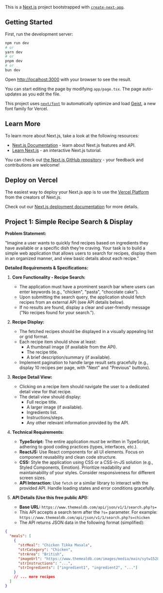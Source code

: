 This is a [Next.js](https://nextjs.org) project bootstrapped with [`create-next-app`](https://nextjs.org/docs/app/api-reference/cli/create-next-app).

## Getting Started

First, run the development server:

```bash
npm run dev
# or
yarn dev
# or
pnpm dev
# or
bun dev
```

Open [http://localhost:3000](http://localhost:3000) with your browser to see the result.

You can start editing the page by modifying `app/page.tsx`. The page auto-updates as you edit the file.

This project uses [`next/font`](https://nextjs.org/docs/app/building-your-application/optimizing/fonts) to automatically optimize and load [Geist](https://vercel.com/font), a new font family for Vercel.

## Learn More

To learn more about Next.js, take a look at the following resources:

- [Next.js Documentation](https://nextjs.org/docs) - learn about Next.js features and API.
- [Learn Next.js](https://nextjs.org/learn) - an interactive Next.js tutorial.

You can check out [the Next.js GitHub repository](https://github.com/vercel/next.js) - your feedback and contributions are welcome!

## Deploy on Vercel

The easiest way to deploy your Next.js app is to use the [Vercel Platform](https://vercel.com/new?utm_medium=default-template&filter=next.js&utm_source=create-next-app&utm_campaign=create-next-app-readme) from the creators of Next.js.

Check out our [Next.js deployment documentation](https://nextjs.org/docs/app/building-your-application/deploying) for more details.

## Project 1: Simple Recipe Search & Display

**Problem Statement:**

"Imagine a user wants to quickly find recipes based on ingredients they have available or a specific dish they’re craving. Your task is to build a simple web application that allows users to search for recipes, display them in an organized manner, and view basic details about each recipe."

**Detailed Requirements & Specifications:**

1.  **Core Functionality - Recipe Search:**

    - The application must have a prominent search bar where users can enter keywords (e.g., "chicken", "pasta", "chocolate cake").
    - Upon submitting the search query, the application should fetch recipes from an external API (see API details below).
    - If no results are found, display a clear and user-friendly message ("No recipes found for your search.").

2.  **Recipe Display:**

    - The fetched recipes should be displayed in a visually appealing list or grid format.
    - Each recipe item should show at least:
      - A thumbnail image (if available from the API).
      - The recipe title.
      - A brief description/summary (if available).
    - Implement pagination to handle large result sets gracefully (e.g., display 10 recipes per page, with "Next" and "Previous" buttons).

3.  **Recipe Detail View:**

    - Clicking on a recipe item should navigate the user to a dedicated detail view for that recipe.
    - The detail view should display:
      - Full recipe title.
      - A larger image (if available).
      - Ingredients list.
      - Instructions/steps.
      - Any other relevant information provided by the API.

4.  **Technical Requirements:**

    - **TypeScript:** The entire application _must_ be written in TypeScript, adhering to good coding practices (types, interfaces, etc.).
    - **ReactJS:** Use React components for all UI elements. Focus on component reusability and clean code structure.
    - **CSS:** Style the application using CSS or a CSS-in-JS solution (e.g., Styled Components, Emotion). Prioritize readability and maintainability of your styles. Consider responsiveness for different screen sizes.
    - **API Interaction:** Use `fetch` or a similar library to interact with the provided API. Handle loading states and error conditions gracefully.

5.  **API Details (Use this free public API):**
    - **Base URL:** `https://www.themealdb.com/api/json/v1/1/search.php?s=`
    - This API accepts a search term after the `?s=` parameter. For example: `https://www.themealdb.com/api/json/v1/1/search.php?s=chicken`
    - The API returns JSON data in the following format (simplified):

```json
{
  "meals": [
    {
      "strMeal": "Chicken Tikka Masala",
      "strCategory": "Chicken",
      "strArea": "British",
      "imageUrl": "https://www.themealdb.com/images/media/main/sytw1528973406.jpg",
      "strInstructions": "...",
      "strIngredients": ["ingredient1", "ingredient2", "..."]
    }
    // ... more recipes
  ]
}
```
